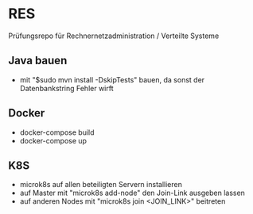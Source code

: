 # RES
Prüfungsrepo für Rechnernetzadministration / Verteilte Systeme

## Java bauen 

- mit "$sudo mvn install -DskipTests" bauen, da sonst der Datenbankstring Fehler wirft

## Docker

- docker-compose build
- docker-compose up

## K8S

- microk8s auf allen beteiligten Servern installieren
- auf Master mit "microk8s add-node" den Join-Link ausgeben lassen 
- auf anderen Nodes mit "microk8s join <JOIN_LINK>" beitreten 

